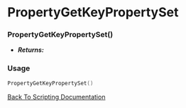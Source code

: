 # PropertyGetKeyPropertySet

### PropertyGetKeyPropertySet()
- ***Returns:*** 

### Usage

```Lua
PropertyGetKeyPropertySet()
```


[Back To Scripting Documentation](../README.md)
